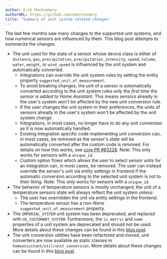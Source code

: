 ```yaml
---
author: Erik Montnemery
authorURL: https://github.com/emontnemery
title: "Summary of unit system related changes"
---
```


The last few months saw many changes to the supported unit systems, and how numerical sensors are influenced by them. This blog post attempts to summarize the changes.

- The unit used for the state of a sensor whose device class is either of `distance`, `gas`, `precipitation`, `precipitation_intensity`, `speed`, `volume`, `water`, `weight`, or `wind_speed` is influenced by the unit system and automatically converted.
  - Integrations can override the unit system rules by setting the entity property `suggested_unit_of_measurement`.
  - To avoid breaking changes, the unit of a sensor is automatically converted according to the unit system rules *only the first time the sensor is added to Home Assistant*. This means sensors already in the user's system won't be affected by the new unit conversion rule.
  - If the user changes the unit system in their preferences, the units of sensors already in the user's system won't be affected by the unit system change.
  - Integrations, in most cases, no longer have to do any unit conversion as it is now automatically handled.
  - Existing integration specific code implementing unit conversion can, in most cases, be removed as the sensor's state will be automatically converted after the custom code is removed. For details on how this works, see [core PR #83228](https://github.com/home-assistant/core/pull/83228). Note: This only works for sensors with a `unique_id`.
  - Custom option flows which allows the user to select sensor units for an integration can, in most cases, be removed. The user can instead override the sensor's unit via entity settings in frontend if the automatic conversion according to the selected unit system is not to their liking. Note: This only works for sensors with a `unique_id`.
- The behavior of temperature sensors is mostly unchanged; the unit of a temperature sensors state will always reflect the unit system unless:
  - The user has overridden the unit via entity settings in the frontend.
  - The temperature sensor has a non-None `suggested_unit_of_measurement` property.
- The `IMPERIAL_SYSTEM` unit system has been deprecated, and replaced with `US_CUSTOMARY_SYSTEM`. Furthermore, the `is_metric` and `name` properties of a unit system are deprecated and should not be used. More details about these changes can be found in this [blog post](blog/2022/10/14/deprecate-unit-system).
- The unit conversion utilities have been refactored and moved, unit converters are now available as static classes in `homeassistant/util/unit_conversion`. More details about these changes can be found in this [blog post](blog/2022/09/28/deprecate-conversion-utilities).
